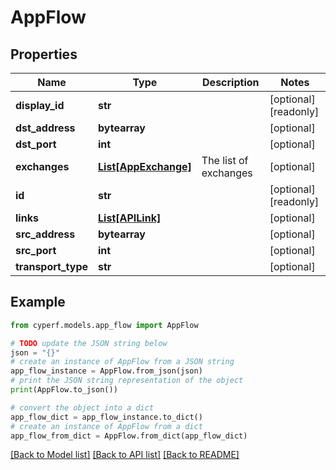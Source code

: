 # AppFlow


## Properties

Name | Type | Description | Notes
------------ | ------------- | ------------- | -------------
**display_id** | **str** |  | [optional] [readonly] 
**dst_address** | **bytearray** |  | [optional] 
**dst_port** | **int** |  | [optional] 
**exchanges** | [**List[AppExchange]**](AppExchange.md) | The list of exchanges | [optional] 
**id** | **str** |  | [optional] [readonly] 
**links** | [**List[APILink]**](APILink.md) |  | [optional] 
**src_address** | **bytearray** |  | [optional] 
**src_port** | **int** |  | [optional] 
**transport_type** | **str** |  | [optional] 

## Example

```python
from cyperf.models.app_flow import AppFlow

# TODO update the JSON string below
json = "{}"
# create an instance of AppFlow from a JSON string
app_flow_instance = AppFlow.from_json(json)
# print the JSON string representation of the object
print(AppFlow.to_json())

# convert the object into a dict
app_flow_dict = app_flow_instance.to_dict()
# create an instance of AppFlow from a dict
app_flow_from_dict = AppFlow.from_dict(app_flow_dict)
```
[[Back to Model list]](../README.md#documentation-for-models) [[Back to API list]](../README.md#documentation-for-api-endpoints) [[Back to README]](../README.md)


